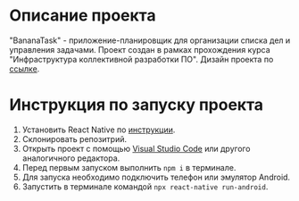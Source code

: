 # Описание проекта

"BananaTask" - приложение-планировщик для организации списка дел и управления задачами.
Проект создан в рамках прохождения курса "Инфраструктура коллективной разработки ПО".
Дизайн проекта по [ссылке](https://www.figma.com/file/PSJvBEPL4vUfNZIgB4kHEi/teamBanana?node-id=0%3A1).

# Инструкция по запуску проекта

1. Установить React Native по [инструкции](https://reactnative.dev/docs/0.66/environment-setup).
2. Склонировать репозитрий.
3. Открыть проект с помощью [Visual Studio Code](https://code.visualstudio.com/) или другого аналогичного редактора.
4. Перед первым запуском выполнить `npm i` в терминале.
5. Для запуска необходимо подключить телефон или эмулятор Android.
6. Запустить в терминале командой `npx react-native run-android`.
